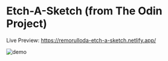 # Etch-A-Sketch (from The Odin Project)
Live Preview: https://remorulloda-etch-a-sketch.netlify.app/


![demo](https://github.com/remosrulloda/Etch-A-Sketch/assets/50937757/5dc73f7f-eead-4523-bf8c-71a46f377bec)
